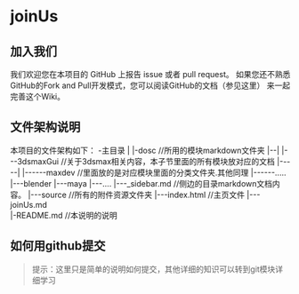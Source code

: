 # joinUs

## 加入我们

我们欢迎您在本项目的 GitHub 上报告 issue 或者 pull request。
如果您还不熟悉GitHub的Fork and Pull开发模式，您可以阅读GitHub的文档（参见这里）
来一起完善这个Wiki。

## 文件架构说明
本项目的文件架构如下：
-主目录
|
|-dosc   //所用的模块markdown文件夹
|--|
|---3dsmaxGui  //关于3dsmax相关内容，本子节里面的所有模块放对应的文档
|-----|
|------maxdev  //里面放的是对应模块里面的分类文件夹.其他同理
|------.....
|---blender
|---maya
|---....
|---_sidebar.md  //侧边的目录markdown文档内容。
|---source       //所有的附件资源文件夹
|---index.html  //主页文件
|---joinUs.md   
|-README.md  //本说明的说明

## 如何用github提交
> 提示：这里只是简单的说明如何提交，其他详细的知识可以转到git模块详细学习

